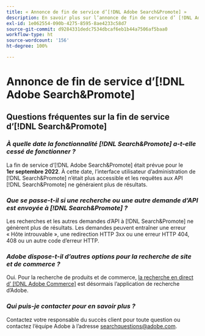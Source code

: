 ```yaml
---
title: « Annonce de fin de service d’[!DNL Adobe Search&Promote] »
description: En savoir plus sur l’annonce de fin de service d’ [!DNL Adobe Search&Promote] .
exl-id: 1e062554-090b-4275-8595-8ae4233c58d7
source-git-commit: d9284331dedc7534dbcaf6eb1b44a7506af5baa0
workflow-type: ht
source-wordcount: '156'
ht-degree: 100%

---
```


# Annonce de fin de service d’[!DNL Adobe Search&Promote]

## Questions fréquentes sur la fin de service d’[!DNL Search&Promote]

### **_À quelle date la fonctionnalité [!DNL Search&Promote] a-t-elle cessé de fonctionner ?_**

La fin de service d’[!DNL Adobe Search&Promote] était prévue pour le **1er septembre 2022**. À cette date, l’interface utilisateur d’administration de [!DNL Search&Promote] n’était plus accessible et les requêtes aux API [!DNL Search&Promote] ne généraient plus de résultats.

### **_Que se passe-t-il si une recherche ou une autre demande d’API est envoyée à [!DNL Search&Promote] ?_**

Les recherches et les autres demandes d’API à [!DNL Search&Promote] ne génèrent plus de résultats. Les demandes peuvent entraîner une erreur « Hôte introuvable », une redirection HTTP 3xx ou une erreur HTTP 404, 408 ou un autre code d’erreur HTTP.

### **_Adobe dispose-t-il d’autres options pour la recherche de site et de commerce ?_**

Oui. Pour la recherche de produits et de commerce, [la recherche en direct d’ [!DNL Adobe Commerce]](https://experienceleague.adobe.com/docs/commerce-merchant-services/live-search/guide-overview.html?lang=fr) est désormais l’application de recherche d’Adobe.

<!-- ### **_Can Adobe recommend any frameworks or platforms that offer features similar to Search&Promote?_**

  Yes. If the Search&Promote feature is critical to your marketing strategy, consider the many open-source frameworks that exist to power search, including [Apache Solr](https://solr.apache.org/) and [Elastic Free and Open](https://www.elastic.co/about/free-and-open).  

  Also, both [AWS](https://aws.amazon.com/cloudsearch/) and [Microsoft&reg; Azure](https://azure.microsoft.com/en-us/services/search/) provide cloud-native search capabilities on their respective cloud platforms. You can integrate both options into Adobe Experience Manager Sites to power site search and more. -->

### **_Qui puis-je contacter pour en savoir plus ?_**

Contactez votre responsable du succès client pour toute question ou contactez l’équipe Adobe à l’adresse [searchquestions@adobe.com](mailto:searchquestions@adobe.com).
